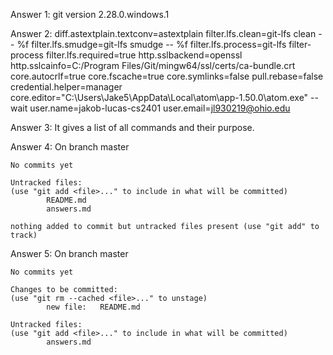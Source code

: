 Answer 1:
    git version 2.28.0.windows.1

Answer 2:
    diff.astextplain.textconv=astextplain
    filter.lfs.clean=git-lfs clean -- %f
    filter.lfs.smudge=git-lfs smudge -- %f
    filter.lfs.process=git-lfs filter-process
    filter.lfs.required=true
    http.sslbackend=openssl
    http.sslcainfo=C:/Program Files/Git/mingw64/ssl/certs/ca-bundle.crt
    core.autocrlf=true
    core.fscache=true
    core.symlinks=false
    pull.rebase=false
    credential.helper=manager
    core.editor="C:\Users\Jake5\AppData\Local\atom\app-1.50.0\atom.exe" --wait
    user.name=jakob-lucas-cs2401
    user.email=jl930219@ohio.edu

Answer 3:
    It gives a list of all commands and their purpose.

Answer 4:
    On branch master

    No commits yet

    Untracked files:
    (use "git add <file>..." to include in what will be committed)
            README.md
            answers.md

    nothing added to commit but untracked files present (use "git add" to track)

Answer 5:
    On branch master

    No commits yet

    Changes to be committed:
    (use "git rm --cached <file>..." to unstage)
            new file:   README.md

    Untracked files:
    (use "git add <file>..." to include in what will be committed)
            answers.md

